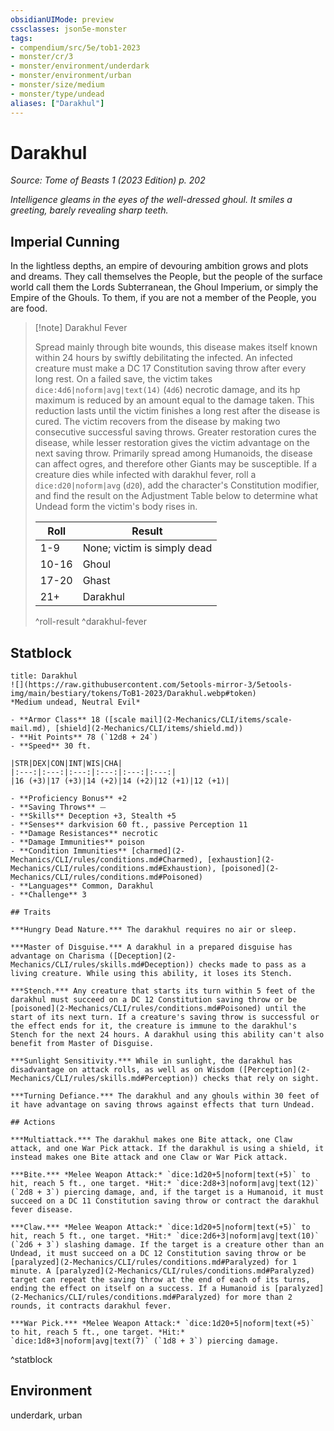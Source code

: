 ```yaml
---
obsidianUIMode: preview
cssclasses: json5e-monster
tags:
- compendium/src/5e/tob1-2023
- monster/cr/3
- monster/environment/underdark
- monster/environment/urban
- monster/size/medium
- monster/type/undead
aliases: ["Darakhul"]
---
```

# Darakhul
*Source: Tome of Beasts 1 (2023 Edition) p. 202*  

*Intelligence gleams in the eyes of the well-dressed ghoul. It smiles a greeting, barely revealing sharp teeth.*

## Imperial Cunning

In the lightless depths, an empire of devouring ambition grows and plots and dreams. They call themselves the People, but the people of the surface world call them the Lords Subterranean, the Ghoul Imperium, or simply the Empire of the Ghouls. To them, if you are not a member of the People, you are food.

> [!note] Darakhul Fever
> 
> Spread mainly through bite wounds, this disease makes itself known within 24 hours by swiftly debilitating the infected. An infected creature must make a DC 17 Constitution saving throw after every long rest. On a failed save, the victim takes `dice:4d6|noform|avg|text(14)` (`4d6`) necrotic damage, and its hp maximum is reduced by an amount equal to the damage taken. This reduction lasts until the victim finishes a long rest after the disease is cured. The victim recovers from the disease by making two consecutive successful saving throws. Greater restoration cures the disease, while lesser restoration gives the victim advantage on the next saving throw. Primarily spread among Humanoids, the disease can affect ogres, and therefore other Giants may be susceptible. If a creature dies while infected with darakhul fever, roll a `dice:d20|noform|avg` (`d20`), add the character's Constitution modifier, and find the result on the Adjustment Table below to determine what Undead form the victim's body rises in.
> 
> | Roll | Result |
> |------|--------|
> | 1-9 | None; victim is simply dead |
> | 10-16 | Ghoul |
> | 17-20 | Ghast |
> | 21+ | Darakhul |
> ^roll-result
^darakhul-fever

## Statblock

```ad-statblock
title: Darakhul
![](https://raw.githubusercontent.com/5etools-mirror-3/5etools-img/main/bestiary/tokens/ToB1-2023/Darakhul.webp#token)
*Medium undead, Neutral Evil*

- **Armor Class** 18 ([scale mail](2-Mechanics/CLI/items/scale-mail.md), [shield](2-Mechanics/CLI/items/shield.md))
- **Hit Points** 78 (`12d8 + 24`)
- **Speed** 30 ft.

|STR|DEX|CON|INT|WIS|CHA|
|:---:|:---:|:---:|:---:|:---:|:---:|
|16 (+3)|17 (+3)|14 (+2)|14 (+2)|12 (+1)|12 (+1)|

- **Proficiency Bonus** +2
- **Saving Throws** ⏤
- **Skills** Deception +3, Stealth +5
- **Senses** darkvision 60 ft., passive Perception 11
- **Damage Resistances** necrotic
- **Damage Immunities** poison
- **Condition Immunities** [charmed](2-Mechanics/CLI/rules/conditions.md#Charmed), [exhaustion](2-Mechanics/CLI/rules/conditions.md#Exhaustion), [poisoned](2-Mechanics/CLI/rules/conditions.md#Poisoned)
- **Languages** Common, Darakhul
- **Challenge** 3

## Traits

***Hungry Dead Nature.*** The darakhul requires no air or sleep.

***Master of Disguise.*** A darakhul in a prepared disguise has advantage on Charisma ([Deception](2-Mechanics/CLI/rules/skills.md#Deception)) checks made to pass as a living creature. While using this ability, it loses its Stench.

***Stench.*** Any creature that starts its turn within 5 feet of the darakhul must succeed on a DC 12 Constitution saving throw or be [poisoned](2-Mechanics/CLI/rules/conditions.md#Poisoned) until the start of its next turn. If a creature's saving throw is successful or the effect ends for it, the creature is immune to the darakhul's Stench for the next 24 hours. A darakhul using this ability can't also benefit from Master of Disguise.

***Sunlight Sensitivity.*** While in sunlight, the darakhul has disadvantage on attack rolls, as well as on Wisdom ([Perception](2-Mechanics/CLI/rules/skills.md#Perception)) checks that rely on sight.

***Turning Defiance.*** The darakhul and any ghouls within 30 feet of it have advantage on saving throws against effects that turn Undead.

## Actions

***Multiattack.*** The darakhul makes one Bite attack, one Claw attack, and one War Pick attack. If the darakhul is using a shield, it instead makes one Bite attack and one Claw or War Pick attack.

***Bite.*** *Melee Weapon Attack:* `dice:1d20+5|noform|text(+5)` to hit, reach 5 ft., one target. *Hit:* `dice:2d8+3|noform|avg|text(12)` (`2d8 + 3`) piercing damage, and, if the target is a Humanoid, it must succeed on a DC 11 Constitution saving throw or contract the darakhul fever disease.

***Claw.*** *Melee Weapon Attack:* `dice:1d20+5|noform|text(+5)` to hit, reach 5 ft., one target. *Hit:* `dice:2d6+3|noform|avg|text(10)` (`2d6 + 3`) slashing damage. If the target is a creature other than an Undead, it must succeed on a DC 12 Constitution saving throw or be [paralyzed](2-Mechanics/CLI/rules/conditions.md#Paralyzed) for 1 minute. A [paralyzed](2-Mechanics/CLI/rules/conditions.md#Paralyzed) target can repeat the saving throw at the end of each of its turns, ending the effect on itself on a success. If a Humanoid is [paralyzed](2-Mechanics/CLI/rules/conditions.md#Paralyzed) for more than 2 rounds, it contracts darakhul fever.

***War Pick.*** *Melee Weapon Attack:* `dice:1d20+5|noform|text(+5)` to hit, reach 5 ft., one target. *Hit:* `dice:1d8+3|noform|avg|text(7)` (`1d8 + 3`) piercing damage.
```
^statblock

## Environment

underdark, urban